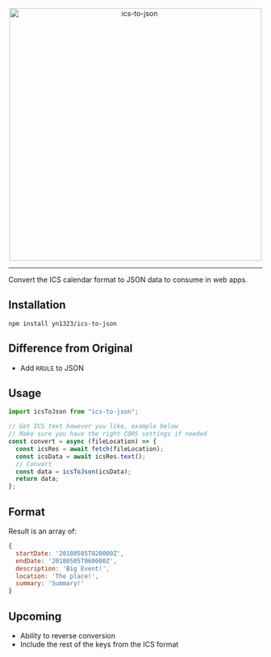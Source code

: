 <p align="center">
    <img width="500" src="https://user-images.githubusercontent.com/10063864/38649838-bb70b7ba-3dc6-11e8-9c10-943ad21cd592.png" alt="ics-to-json">
    <br>
</p>

---

Convert the ICS calendar format to JSON data to consume in web apps.

## Installation

`npm install yn1323/ics-to-json`

## Difference from Original

- Add `RRULE` to JSON

## Usage

```js
import icsToJson from "ics-to-json";

// Get ICS text however you like, example below
// Make sure you have the right CORS settings if needed
const convert = async (fileLocation) => {
  const icsRes = await fetch(fileLocation);
  const icsData = await icsRes.text();
  // Convert
  const data = icsToJson(icsData);
  return data;
};
```

## Format

Result is an array of:

```js
{
  startDate: '20180505T020000Z',
  endDate: '20180505T060000Z',
  description: 'Big Event!',
  location: 'The place!',
  summary: 'Summary!'
}
```

## Upcoming

- Ability to reverse conversion
- Include the rest of the keys from the ICS format
